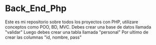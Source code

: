 # Back_End_Php
Este es mi repositorio sobre todos los proyectos con PHP, utilizare conceptos como POO, BD, MVC.
Debes crear una base de datos llamada "validar"
Luego debes crear una tabla llamada "personal"
Por ultimo de crear las columnas "id, nombre, pass"
